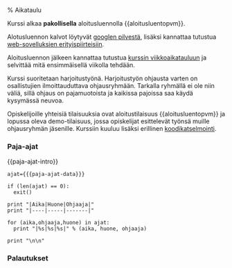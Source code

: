 % Aikataulu
<!-- order: 1 -->

Kurssi alkaa **pakollisella** aloitusluennolla {{aloitusluentopvm}}.

Alotusluennon kalvot löytyvät [googlen pilvestä](https://docs.google.com/presentation/d/1vKy0Kf6uFCz_2Gp0jTAyjCRrVl_yHBMg15IFzKRgr1k/pub?start=false&loop=false&delayms=3000), 
lisäksi kannattaa tutustua [web-sovelluksien erityispiirteisiin]({{rootdir}}web-sovelluksista.html).

Aloitusluennon jälkeen kannattaa tutustua 
[kurssin viikkoaikatauluun]({{rootdir}}aikataulu/viikkopalautukset/index.html) ja selvittää mitä ensimmäisellä viikolla tehdään.

Kurssi suoritetaan harjoitustyönä. Harjoitustyön ohjausta varten on
osallistujien ilmoittauduttava ohjausryhmään. Tarkalla
ryhmällä ei ole niin väliä, sillä ohjaus on pajamuotoista
ja kaikissa pajoissa saa käydä kysymässä neuvoa.

Opiskelijoille
yhteisiä tilaisuuksia ovat aloitustilaisuus {{aloitusluentopvm}} ja
lopussa oleva demo-tilaisuus, jossa opiskelijat esittelevät työnsä muille
ohjausryhmän jäsenille. 
Kurssiin kuuluu lisäksi erillinen [koodikatselmointi](aikataulu/koodikatselmointi.html).

### Paja-ajat

{{paja-ajat-intro}}

~~~~ {execute=python}
ajat={{{paja-ajat-data}}}

if (len(ajat) == 0):
  exit()

print "|Aika|Huone|Ohjaaja|"
print "|----|-----|-------|"

for (aika,ohjaaja,huone) in ajat:
  print "|%s|%s|%s|" % (aika, huone, ohjaaja)

print "\n\n"

~~~~

### Palautukset

<include src="viikkopalautukset/index.markdown" />
